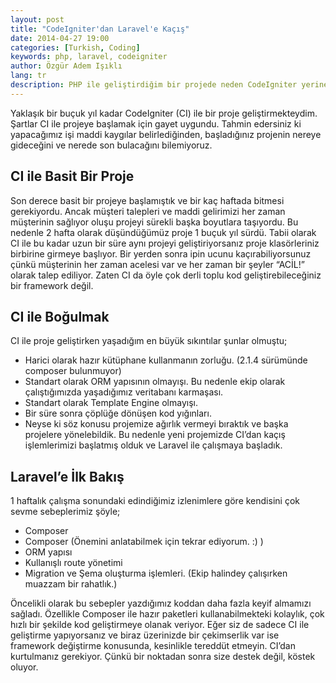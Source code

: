 ```yaml
---
layout: post
title: "CodeIgniter'dan Laravel'e Kaçış"
date: 2014-04-27 19:00
categories: [Turkish, Coding]
keywords: php, laravel, codeigniter
author: Özgür Adem Işıklı
lang: tr
description: PHP ile geliştirdiğim bir projede neden CodeIgniter yerine Laravel kullanmaya başladığımızı irdelediğim bir makale.
---
```


Yaklaşık bir buçuk yıl kadar CodeIgniter (CI) ile bir proje geliştirmekteydim. Şartlar CI ile projeye başlamak için gayet uygundu. Tahmin edersiniz ki yapacağımız işi maddi kaygılar belirlediğinden, başladığınız projenin nereye gideceğini ve nerede son bulacağını bilemiyoruz.

## CI ile Basit Bir Proje

Son derece basit bir projeye başlamıştık ve bir kaç haftada bitmesi gerekiyordu. Ancak müşteri talepleri ve maddi gelirimizi her zaman müşterinin sağlıyor oluşu projeyi sürekli başka boyutlara taşıyordu. Bu nedenle 2 hafta olarak düşündüğümüz proje 1 buçuk yıl sürdü. Tabii olarak CI ile bu kadar uzun bir süre aynı projeyi geliştiriyorsanız proje klasörleriniz birbirine girmeye başlıyor. Bir yerden sonra ipin ucunu kaçırabiliyorsunuz çünkü müşterinin her zaman acelesi var ve her zaman bir şeyler “ACİL!” olarak talep ediliyor. Zaten CI da öyle çok derli toplu kod geliştirebileceğiniz bir framework değil.

## CI ile Boğulmak

CI ile proje geliştirken yaşadığım en büyük sıkıntılar şunlar olmuştu;

- Harici olarak hazır kütüphane kullanmanın zorluğu. (2.1.4 sürümünde composer bulunmuyor)
- Standart olarak ORM yapısının olmayışı. Bu nedenle ekip olarak çalıştığımızda yaşadığımız veritabanı karmaşası.
- Standart olarak Template Engine olmayışı.
- Bir süre sonra çöplüğe dönüşen kod yığınları.
- Neyse ki söz konusu projemize ağırlık vermeyi bıraktık ve başka projelere yönelebildik. Bu nedenle yeni projemizde CI’dan kaçış işlemlerimizi başlatmış olduk ve Laravel ile çalışmaya başladık.

## Laravel’e İlk Bakış

1 haftalık çalışma sonundaki edindiğimiz izlenimlere göre kendisini çok sevme sebeplerimiz şöyle;

- Composer
- Composer (Önemini anlatabilmek için tekrar ediyorum. :) )
- ORM yapısı
- Kullanışlı route yönetimi
- Migration ve Şema oluşturma işlemleri. (Ekip halindey çalışırken muazzam bir rahatlık.)

Öncelikli olarak bu sebepler yazdığımız koddan daha fazla keyif almamızı sağladı. Özellikle Composer ile hazır paketleri kullanabilmekteki kolaylık, çok hızlı bir şekilde kod geliştirmeye olanak veriyor. Eğer siz de sadece CI ile geliştirme yapıyorsanız ve biraz üzerinizde bir çekimserlik var ise framework değiştirme konusunda, kesinlikle tereddüt etmeyin. CI’dan kurtulmanız gerekiyor. Çünkü bir noktadan sonra size destek değil, köstek oluyor.
